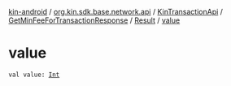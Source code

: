 [kin-android](../../../../index.md) / [org.kin.sdk.base.network.api](../../../index.md) / [KinTransactionApi](../../index.md) / [GetMinFeeForTransactionResponse](../index.md) / [Result](index.md) / [value](./value.md)

# value

`val value: `[`Int`](https://kotlinlang.org/api/latest/jvm/stdlib/kotlin/-int/index.html)